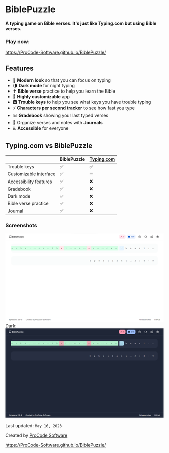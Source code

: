 # BiblePuzzle

**A typing game on Bible verses. It's just like Typing.com but using Bible verses.**

### Play now:

https://ProCode-Software.github.io/BiblePuzzle/

## Features
- 📐 **Modern look** so that you can focus on typing
- 🌗 **Dark mode** for night typing
- ✝️ **Bible verse** practice to help you learn the Bible
- 🎨 **Highly customizable** app
- 🅰️ **Trouble keys** to help you see what keys you have trouble typing
- ⚡ **Characters per second tracker** to see how fast you type
- 📊 **Gradebook** showing your last typed verses
- 📒 Organize verses and notes with **Journals**
- ♿ **Accessible** for everyone

## Typing.com vs BiblePuzzle
| |BiblePuzzle |[Typing.com](https://typing.com)|
|--- | --- | ---|
|Trouble keys | ✅ | ✅ |
|Customizable interface | ✅ | ➖ |
|Accessibility features | ✅ | ❌ |
|Gradebook | ✅ | ❌ |
|Dark mode | ✅ | ❌ |
|Bible verse practice | ✅ | ❌ |
|Journal | ✅ | ❌ |

### Screenshots
![BiblePuzzle (Light mode)](assets/img/Screenshot_Light.png)
Dark:
![BiblePuzzle (Dark mode)](assets/img/Screenshot_Dark.png)

Last updated:  `May 16, 2023`

Created by [ProCode Software](https://github.com/ProCode-Software)

https://ProCode-Software.github.io/BiblePuzzle/
